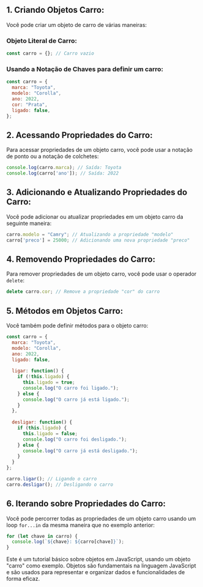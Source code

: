 

## 1. Criando Objetos Carro:

Você pode criar um objeto de carro de várias maneiras:

### Objeto Literal de Carro:

```javascript
const carro = {}; // Carro vazio
```

### Usando a Notação de Chaves para definir um carro:

```javascript
const carro = {
  marca: "Toyota",
  modelo: "Corolla",
  ano: 2022,
  cor: "Prata",
  ligado: false,
};
```

## 2. Acessando Propriedades do Carro:

Para acessar propriedades de um objeto carro, você pode usar a notação de ponto ou a notação de colchetes:

```javascript
console.log(carro.marca); // Saída: Toyota
console.log(carro['ano']); // Saída: 2022
```

## 3. Adicionando e Atualizando Propriedades do Carro:

Você pode adicionar ou atualizar propriedades em um objeto carro da seguinte maneira:

```javascript
carro.modelo = "Camry"; // Atualizando a propriedade "modelo"
carro['preco'] = 25000; // Adicionando uma nova propriedade "preco"
```

## 4. Removendo Propriedades do Carro:

Para remover propriedades de um objeto carro, você pode usar o operador `delete`:

```javascript
delete carro.cor; // Remove a propriedade "cor" do carro
```

## 5. Métodos em Objetos Carro:

Você também pode definir métodos para o objeto carro:

```javascript
const carro = {
  marca: "Toyota",
  modelo: "Corolla",
  ano: 2022,
  ligado: false,
  
  ligar: function() {
    if (!this.ligado) {
      this.ligado = true;
      console.log("O carro foi ligado.");
    } else {
      console.log("O carro já está ligado.");
    }
  },
  
  desligar: function() {
    if (this.ligado) {
      this.ligado = false;
      console.log("O carro foi desligado.");
    } else {
      console.log("O carro já está desligado.");
    }
  }
};

carro.ligar(); // Ligando o carro
carro.desligar(); // Desligando o carro
```

## 6. Iterando sobre Propriedades do Carro:

Você pode percorrer todas as propriedades de um objeto carro usando um loop `for...in` da mesma maneira que no exemplo anterior:

```javascript
for (let chave in carro) {
  console.log(`${chave}: ${carro[chave]}`);
}
```

Este é um tutorial básico sobre objetos em JavaScript, usando um objeto "carro" como exemplo. Objetos são fundamentais na linguagem JavaScript e são usados para representar e organizar dados e funcionalidades de forma eficaz.